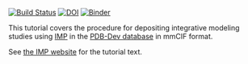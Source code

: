 [![Build Status](https://github.com/salilab/imp_deposition_tutorial/workflows/build/badge.svg?branch=master)](https://github.com/salilab/imp_deposition_tutorial/actions?query=workflow%3Abuild)
[![DOI](https://zenodo.org/badge/DOI/10.5281/zenodo.2598760.svg)](https://doi.org/10.5281/zenodo.2598760)
[![Binder](https://mybinder.org/badge_logo.svg)](https://mybinder.org/v2/gh/salilab/imp_deposition_tutorial/master?filepath=rnapolii%2Fmodeling%2Fdeposition.ipynb)

This tutorial covers the procedure for depositing integrative modeling
studies using [IMP](https://integrativemodeling.org/)
in the [PDB-Dev database](https://pdb-dev.wwpdb.org/) in mmCIF format.

See [the IMP website](https://integrativemodeling.org/tutorials/deposition/)
for the tutorial text.
